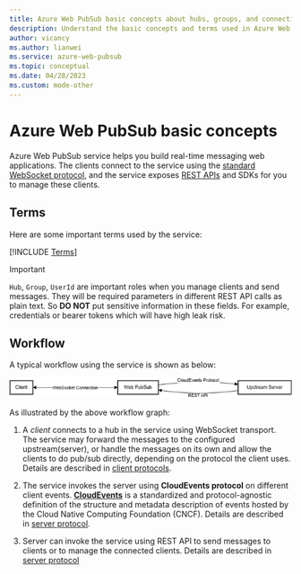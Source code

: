 ```yaml
---
title: Azure Web PubSub basic concepts about hubs, groups, and connections
description: Understand the basic concepts and terms used in Azure Web PubSub.
author: vicancy
ms.author: lianwei
ms.service: azure-web-pubsub
ms.topic: conceptual
ms.date: 04/28/2023
ms.custom: mode-other
---
```


# Azure Web PubSub basic concepts

Azure Web PubSub service helps you build real-time messaging web applications. The clients connect to the service using the [standard WebSocket protocol](https://datatracker.ietf.org/doc/html/rfc6455), and the service exposes [REST APIs](/rest/api/webpubsub) and SDKs for you to manage these clients.

## Terms

Here are some important terms used by the service:

[!INCLUDE [Terms](includes/terms.md)]

> [!IMPORTANT]
> `Hub`, `Group`, `UserId` are important roles when you manage clients and send messages. They will be required parameters in different REST API calls as plain text. So __DO NOT__ put sensitive information in these fields. For example, credentials or bearer tokens which will have high leak risk.

## Workflow

A typical workflow using the service is shown as below:

![Diagram showing the Web PubSub service workflow.](./media/concept-service-internals/workflow.png)

As illustrated by the above workflow graph:

1. A *client* connects to a hub in the service using WebSocket transport. The service may forward the messages to the configured upstream(server), or handle the messages on its own and allow the clients to do pub/sub directly, depending on the protocol the client uses. Details are described in [client protocols](concept-service-internals.md#client-protocol).

2. The service invokes the server using **CloudEvents protocol** on different client events. [**CloudEvents**](https://github.com/cloudevents/spec/blob/v1.0.1/spec.md) is a standardized and protocol-agnostic definition of the structure and metadata description of events hosted by the Cloud Native Computing Foundation (CNCF). Details are described in [server protocol](concept-service-internals.md#server-protocol).

3. Server can invoke the service using REST API to send messages to clients or to manage the connected clients. Details are described in [server protocol](concept-service-internals.md#server-protocol)
